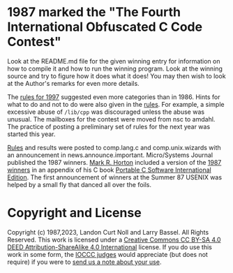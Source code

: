 # 1987 marked the "The Fourth International Obfuscated C Code Contest"

Look at the README.md file for the given winning entry for information on how to
compile it and how to run the winning program.  Look at the winning source and
try to figure how it does what it does!  You may then wish to look at the
Author's remarks for even more details.

The [rules for 1997](rules.txt) suggested even more categories than in 1986.
Hints for what to do and not to do were also given in the [rules](rules.txt).
For example, a simple excessive abuse of `/lib/cpp` was discouraged unless the
abuse was unusual.  The mailboxes for the contest were moved from nsc to amdahl.
The practice of posting a preliminary set of rules for the next year was started
this year.

[Rules](rules.txt) and results were posted to comp.lang.c and comp.unix.wizards
with an announcement in news.announce.important.  Micro/Systems Journal
published the 1987 winners.  [Mark R.
Horton](https://www.amazon.com/stores/Mark-R.-Horton/author/B001HPGRB8) included
a version of the [1987 winners](../years.html#1987) in an appendix of his C book
[Portable C Software International
Edition](https://www.amazon.com/Portable-Software-Mark-R-Horton/dp/0138680507).
The first announcement of winners at the Summer 87 USENIX was helped by a small
fly that danced all over the foils.


# Copyright and License

Copyright (c) 1987,2023, Landon Curt Noll and Larry Bassel. All Rights Reserved.
This work is licensed under a [Creative Commons CC BY-SA 4.0 DEED Attribution-ShareAlike
4.0 International](https://creativecommons.org/licenses/by-sa/4.0/) license.
If you do use this work in some form, the [IOCCC judges](/judges.html) would appreciate
(but does not require) if you were to [send us a note about your use](/contact.html).

